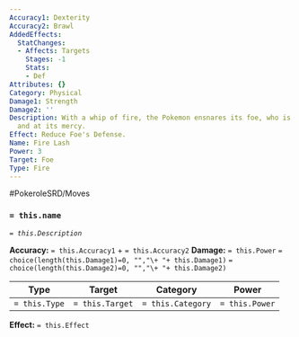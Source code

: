 ```yaml
---
Accuracy1: Dexterity
Accuracy2: Brawl
AddedEffects:
  StatChanges:
  - Affects: Targets
    Stages: -1
    Stats:
    - Def
Attributes: {}
Category: Physical
Damage1: Strength
Damage2: ''
Description: With a whip of fire, the Pokemon ensnares its foe, who is left defenseless
  and at its mercy.
Effect: Reduce Foe's Defense.
Name: Fire Lash
Power: 3
Target: Foe
Type: Fire
---
```


#PokeroleSRD/Moves

### `= this.name` 
*`= this.Description`*

**Accuracy:** `= this.Accuracy1` + `= this.Accuracy2`
**Damage:** `= this.Power` `= choice(length(this.Damage1)=0, "","\+ "+ this.Damage1)` `= choice(length(this.Damage2)=0, "","\+ "+ this.Damage2)`

| Type          | Target          | Category          | Power          |
| ------------- | --------------- | ----------------  | -------------- |
| `= this.Type` | `= this.Target` | `= this.Category` | `= this.Power` | 

**Effect:** `= this.Effect`